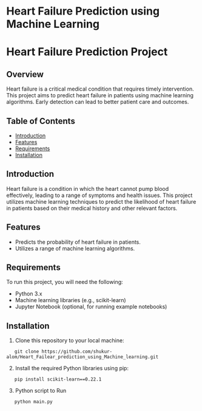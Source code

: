 # Heart Failure Prediction using Machine Learning

# Heart Failure Prediction Project

## Overview

Heart failure is a critical medical condition that requires timely intervention. This project aims to predict heart failure in patients using machine learning algorithms. Early detection can lead to better patient care and outcomes.

## Table of Contents

- [Introduction](#introduction)
- [Features](#features)
- [Requirements](#requirements)
- [Installation](#installation)

## Introduction

Heart failure is a condition in which the heart cannot pump blood effectively, leading to a range of symptoms and health issues. This project utilizes machine learning techniques to predict the likelihood of heart failure in patients based on their medical history and other relevant factors.

## Features

- Predicts the probability of heart failure in patients.
- Utilizes a range of machine learning algorithms.

## Requirements

To run this project, you will need the following:

- Python 3.x
- Machine learning libraries (e.g., scikit-learn)
- Jupyter Notebook (optional, for running example notebooks)

## Installation

1. Clone this repository to your local machine:

```shell
   git clone https://github.com/shukur-alom/Heart_Failear_prediction_using_Machine_learning.git
```

2. Install the required Python libraries using pip:

```shell
   pip install scikit-learn==0.22.1
```

3. Python script to Run

```shell
   python main.py
```
